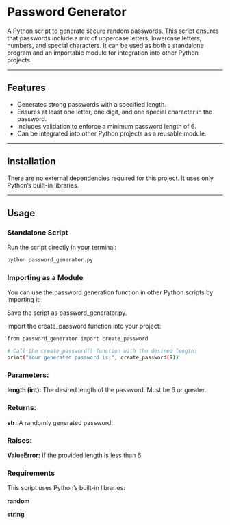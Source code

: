# Password Generator

A Python script to generate secure random passwords. This script ensures that passwords include a mix of uppercase letters, lowercase letters, numbers, and special characters. It can be used as both a standalone program and an importable module for integration into other Python projects.

---

## Features

- Generates strong passwords with a specified length.
- Ensures at least one letter, one digit, and one special character in the password.
- Includes validation to enforce a minimum password length of 6.
- Can be integrated into other Python projects as a reusable module.

---

## Installation

There are no external dependencies required for this project. It uses only Python’s built-in libraries.

---

## Usage

### Standalone Script

Run the script directly in your terminal:

```bash
python password_generator.py

```
### Importing as a Module
You can use the password generation function in other Python scripts by importing it:

Save the script as password_generator.py.

Import the create_password function into your project:

```bash
from password_generator import create_password

# Call the create_password() function with the desired length:
print("Your generated password is:", create_password(9))
```


### Parameters:
**length (int):** The desired length of the password. Must be 6 or greater.
### Returns:
**str:** A randomly generated password.
### Raises:
**ValueError:** If the provided length is less than 6.
### Requirements
This script uses Python’s built-in libraries:

**random**

**string**
